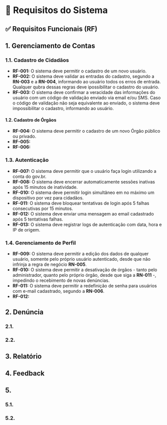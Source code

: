 # 📃 Requisitos do Sistema

## ✅ Requisitos Funcionais (RF)

## 1. Gerenciamento de Contas 

### 1.1. Cadastro de Cidadãos

- **RF-001:** O sistema deve permitir o cadastro de um novo usuário.
- **RF-002:** O sistema deve validar as entradas do cadastro, segundo a **RN-003** e a **RN-004**, informando ao usuário todos os erros de entrada. Qualquer qubra dessas regras deve ipossibilitar o cadastro do usuário.
- **RF-003:** O sistema deve confirmar a veracidade das informações do usuário com um código de validação enviado via email e/ou SMS. Caso o código de validação não seja equivalente ao enviado, o sistema deve impossibilitar o cadastro, informando ao usuário.

#### 1.2. Cadastro de Órgãos
- **RF-004:** O sistema deve permitir o cadastro de um novo Órgão público ou privado.
- **RF-005:** 
- **RF-006:** 

### 1.3. Autenticação

- **RF-007:** O sistema deve permitir que o usuário faça login utilizando a conta do gov.br.
- **RF-008:** O sistema deve encerrar automaticamente sessões inativas após 15 minutos de inatividade.
- **RF-010:** O sistema deve permitir login simultâneo em no máximo um dispositivo por vez para cidadãos.
- **RF-011:** O sistema deve bloquear tentativas de login após 5 falhas consecutivas por 15 minutos.
- **RF-012:** O sistema deve enviar uma mensagem ao email cadastrado após 5 tentativas falhas.
- **RF-013:** O sistema deve registrar logs de autenticação com data, hora e IP de origem.

### 1.4. Gerenciamento de Perfil

- **RF-009:** O sistema deve permitir a edição dos dados de qualquer usuário, somente pelo próprio usuário autenticado, desde que não infrinja a regra de negócio **RN-005**.
- **RF-010:** O sistema deve permitir a desativação de órgãos - tanto pelo administrador, quanto pelo próprio órgão, desde que siga a **RN-011** -, impedindo o recebimento de novas denúncias.
- **RF-011:** O sistema deve permitir a redefinição de senha para usuários com e-mail cadastrado, segundo a **RN-006**.
- **RF-012:** 



## 2. Denúncia

### 2.1. 

### 2.2. 


## 3. Relatório


## 4. Feedback


## 5. 

### 5.1.

### 5.2. 
